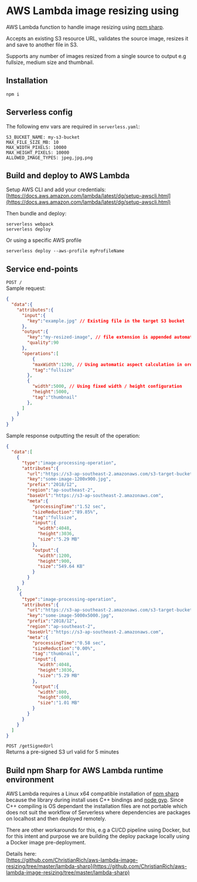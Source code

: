 # AWS Lambda image resizing using
AWS Lambda function to handle image resizing using [npm sharp](https://www.npmjs.com/package/sharp).  

Accepts an existing S3 resource URL, validates the source image, resizes it and save to another file in S3.

Supports any number of images resized from a single source to output e.g fullsize, medium size and thumbnail.

## Installation

```
npm i
```

## Serverless config
The following env vars are required in `serverless.yaml`:  

```
S3_BUCKET_NAME: my-s3-bucket
MAX_FILE_SIZE_MB: 10
MAX_WIDTH_PIXELS: 10000
MAX_HEIGHT_PIXELS: 10000
ALLOWED_IMAGE_TYPES: jpeg,jpg,png

```
## Build and deploy to AWS Lambda

Setup AWS CLI and add your credentials:  
[https://docs.aws.amazon.com/lambda/latest/dg/setup-awscli.html](https://docs.aws.amazon.com/lambda/latest/dg/setup-awscli.html)  


Then bundle and deploy:
```
serverless webpack
serverless deploy
```

Or using a specific AWS profile  
```
serverless deploy --aws-profile myProfileName
```

## Service end-points
`POST /`  
Sample request:

```json
{  
  "data":{  
    "attributes":{  
      "input":{  
        "key":"example.jpg" // Existing file in the target S3 bucket
      },
      "output":{  
        "key":"my-resized-image", // file extension is appended automatically
        "quality":90
      },
      "operations":[  
          {  
          "maxWidth":1200, // Using automatic aspect calculation in order to maintain aspect ratio
          "tag":"fullsize"
        },
        {  
          "width":5000, // Using fixed width / height configuration
          "height":5000,
          "tag":"thumbnail"
        },
      ]
    }
  }
}
```

Sample response outputting the result of the operation:

```json
{  
  "data":[  
    {  
      "type":"image-processing-operation",
      "attributes":{  
        "url":"https://s3-ap-southeast-2.amazonaws.com/s3-target-bucket/2018/12/some-image-1200x900.jpg",
        "key":"some-image-1200x900.jpg",
        "prefix":"2018/12",
        "region":"ap-southeast-2",
        "baseUrl":"https://s3-ap-southeast-2.amazonaws.com",
        "meta":{  
          "processingTime":"1.52 sec",
          "sizeReduction":"89.85%",
          "tag":"fullsize",
          "input":{  
            "width":4048,
            "height":3036,
            "size":"5.29 MB"
          },
          "output":{  
            "width":1200,
            "height":900,
            "size":"549.64 KB"
          }
        }
      }
    },
     {  
      "type":"image-processing-operation",
      "attributes":{  
        "url":"https://s3-ap-southeast-2.amazonaws.com/s3-target-bucket/2018/12/some-image-5000x5000.jpg",
        "key":"some-image-5000x5000.jpg",
        "prefix":"2018/12",
        "region":"ap-southeast-2",
        "baseUrl":"https://s3-ap-southeast-2.amazonaws.com",
        "meta":{  
          "processingTime":"0.58 sec",
          "sizeReduction":"0.00%",
          "tag":"thumbnail",
          "input":{  
            "width":4048,
            "height":3036,
            "size":"5.29 MB"
          },
          "output":{  
            "width":800,
            "height":600,
            "size":"1.01 MB"
          }
        }
      }
    }
  ]
}
```

`POST /getSignedUrl`  
Returns a pre-signed S3 url valid for 5 minutes

## Build npm Sharp for AWS Lambda runtime environment
AWS Lambda requires a Linux x64 compatible installation of [npm sharp](https://www.npmjs.com/package/sharp) because the library during install uses C++ bindings and [node gyp](https://github.com/nodejs/node-gyp). Since C++ compiling is OS dependant the installation files are not portable which does not suit the workflow of Serverless where dependencies are packages on localhost and then deployed remotely.  

There are other workarounds for this, e.g a CI/CD pipeline using Docker, but for this intent and purpose we are building the deploy package locally using a Docker image pre-deployment.

Details here:  
[https://github.com/ChristianRich/aws-lambda-image-resizing/tree/master/lambda-sharp](https://github.com/ChristianRich/aws-lambda-image-resizing/tree/master/lambda-sharp)
